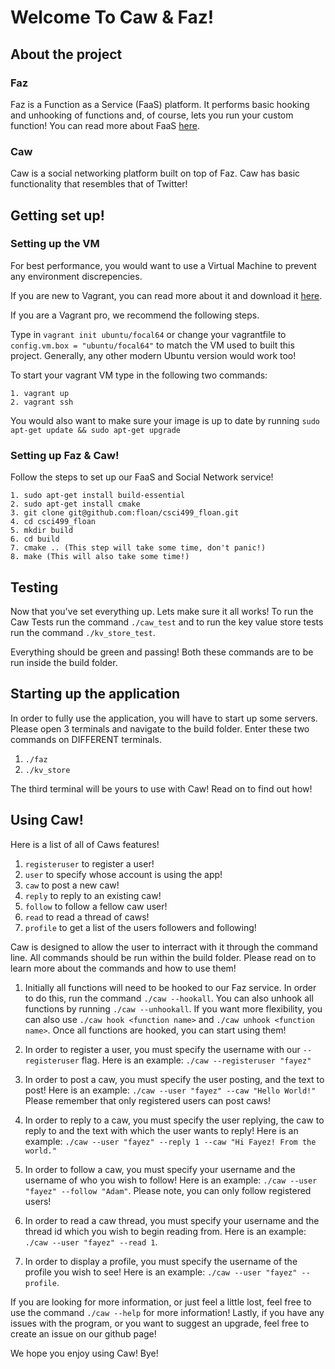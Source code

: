 # Welcome To Caw & Faz! 

## About the project

### Faz

Faz is a Function as a Service (FaaS) platform. It performs basic hooking and unhooking of functions and, of course, lets you run your custom function! You can read more about FaaS [here](https://en.wikipedia.org/wiki/Function_as_a_service).

### Caw 

Caw is a social networking platform built on top of Faz. Caw has basic functionality that resembles that of Twitter! 

## Getting set up! 

### Setting up the VM

For best performance, you would want to use a Virtual Machine to prevent any environment discrepencies. 

If you are new to Vagrant, you can read more about it and download it [here](https://www.vagrantup.com/intro).

If you are a Vagrant pro, we recommend the following steps. 

Type in `vagrant init ubuntu/focal64` or change your vagrantfile to `config.vm.box = "ubuntu/focal64"` to match the VM used to built this project. Generally, any other modern Ubuntu version would work too! 

To start your vagrant VM type in the following two commands: 
```
1. vagrant up 
2. vagrant ssh
```

You would also want to make sure your image is up to date by running `sudo apt-get update && sudo apt-get upgrade`

### Setting up Faz & Caw! 

Follow the steps to set up our FaaS and Social Network service! 
```
1. sudo apt-get install build-essential
2. sudo apt-get install cmake
3. git clone git@github.com:floan/csci499_floan.git
4. cd csci499_floan
5. mkdir build
6. cd build
7. cmake .. (This step will take some time, don't panic!)
8. make (This will also take some time!)
```


## Testing 

Now that you've set everything up. Lets make sure it all works! To run the Caw Tests run the command `./caw_test` and to run the key value store tests run the command `./kv_store_test`. 

Everything should be green and passing! Both these commands are to be run inside the build folder. 

## Starting up the application 

In order to fully use the application, you will have to start up some servers. Please open 3 terminals and navigate to the build folder. Enter these two commands on DIFFERENT terminals. 

1. `./faz`
2. `./kv_store`

The third terminal will be yours to use with Caw! Read on to find out how! 

## Using Caw! 

Here is a list of all of Caws features!

1. `registeruser` to register a user!
2. `user` to specify whose account is using the app! 
3. `caw` to post a new caw!
4. `reply` to reply to an existing caw!
5. `follow` to follow a fellow caw user!
6. `read` to read a thread of caws! 
7. `profile` to get a list of the users followers and following! 


Caw is designed to allow the user to interract with it through the command line. All commands should be run within the build folder. Please read on to learn more about the commands and how to use them! 

1. Initially all functions will need to be hooked to our Faz service. In order to do this, run the command `./caw --hookall`. You can also unhook all functions by running `./caw --unhookall`. If you want more flexibility, you can also use `./caw hook <function name>` and `./caw unhook <function name>`. Once all functions are hooked, you can start using them! 

2. In order to register a user, you must specify the username with our `--registeruser` flag. Here is an example: `./caw --registeruser "fayez"`

3. In order to post a caw, you must specify the user posting, and the text to post! Here is an example: `./caw --user "fayez" --caw "Hello World!"` Please remember that only registered users can post caws! 

4. In order to reply to a caw, you must specify the user replying, the caw to reply to and the text with which the user wants to reply! Here is an example: `./caw --user "fayez" --reply 1 --caw "Hi Fayez! From the world."`

5. In order to follow a caw, you must specify your username and the username of who you wish to follow! Here is an example: `./caw --user "fayez" --follow "Adam"`. Please note, you can only follow registered users!

6. In order to read a caw thread, you must specify your username and the thread id which you wish to begin reading from. Here is an example: `./caw --user "fayez" --read 1`.

7. In order to display a profile, you must specify the username of the profile you wish to see! Here is an example: `./caw --user "fayez" --profile`.

If you are looking for more information, or just feel a little lost, feel free to use the command `./caw --help` for more information! Lastly, if you have any issues with the program, or you want to suggest an upgrade, feel free to create an issue on our github page! 

We hope you enjoy using Caw! Bye! 